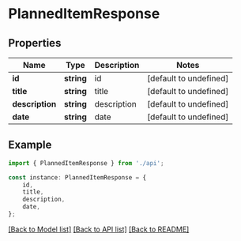 # PlannedItemResponse


## Properties

Name | Type | Description | Notes
------------ | ------------- | ------------- | -------------
**id** | **string** | id | [default to undefined]
**title** | **string** | title | [default to undefined]
**description** | **string** | description | [default to undefined]
**date** | **string** | date | [default to undefined]

## Example

```typescript
import { PlannedItemResponse } from './api';

const instance: PlannedItemResponse = {
    id,
    title,
    description,
    date,
};
```

[[Back to Model list]](../README.md#documentation-for-models) [[Back to API list]](../README.md#documentation-for-api-endpoints) [[Back to README]](../README.md)

